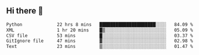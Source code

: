 ## Hi there 👋

<!--
**alihaqberdi/alihaqberdi** is a ✨ _special_ ✨ repository because its `README.md` (this file) appears on your GitHub profile.

Here are some ideas to get you started:

- 🔭 I’m currently working on ...
- 🌱 I’m currently learning ...
- 👯 I’m looking to collaborate on ...
- 🤔 I’m looking for help with ...
- 💬 Ask me about ...
- 📫 How to reach me: ...
- 😄 Pronouns: ...
- ⚡ Fun fact: ...
-->

<!--START_SECTION:waka-->

```txt
Python             22 hrs 8 mins   █████████████████████░░░░   84.09 %
XML                1 hr 20 mins    █▒░░░░░░░░░░░░░░░░░░░░░░░   05.09 %
CSV file           53 mins         █░░░░░░░░░░░░░░░░░░░░░░░░   03.37 %
GitIgnore file     47 mins         ▓░░░░░░░░░░░░░░░░░░░░░░░░   02.98 %
Text               23 mins         ▒░░░░░░░░░░░░░░░░░░░░░░░░   01.47 %
```

<!--END_SECTION:waka-->
